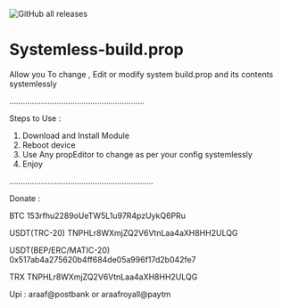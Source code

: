 ![GitHub all releases](https://github.com/araafroyall/Systemless-build.prop/total?color=1&style=plastic) 


# Systemless-build.prop
Allow you To change , Edit or modify system build.prop and its contents systemlessly


............................................................

Steps to Use :
1. Download and Install Module 
2. Reboot device
3. Use Any propEditor to change as per your config systemlessly
4. Enjoy

................................................................


Donate : 

BTC 
153rfhu2289oUeTW5L1u97R4pzUykQ6PRu

USDT(TRC-20)
TNPHLr8WXmjZQ2V6VtnLaa4aXH8HH2ULQG

USDT(BEP/ERC/MATIC-20)
0x517ab4a275620b4ff684de05a996f17d2b042fe7

TRX
TNPHLr8WXmjZQ2V6VtnLaa4aXH8HH2ULQG

Upi : araaf@postbank or araafroyall@paytm
